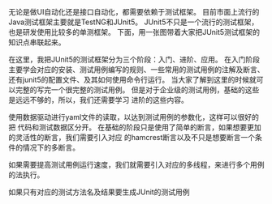 无论是做UI自动化还是接口自动化，都需要依赖于测试框架。
目前市面上流行的Java测试框架主要就是TestNG和JUnit5。
JUnit5不只是一个流行的测试框架，也是研发使用比较多的单测框架。
下面，用一张图带着大家把JUnit5测试框架的知识点串联起来。

在这里，我把JUnit5的测试框架分为三个阶段：入门、进阶、应用。
在入门阶段主要学会对应的安装、测试用例编写的规则、一些常用的测试用例的注解及断言、
还有junit5的配置文件、及其如何使用命令行运行。
当大家了解到这里的时候就可以完整的写完一个很完整的测试用例。
但是对于企业级的测试用例，基础的这些是远远不够的，所以，我们还需要学习
进阶的这些内容。

使用数据驱动进行yaml文件的读取，以达到测试用例的参数化，这样可以很好的把
代码和测试数据区分开。
在基础的阶段只是使用了简单的断言，如果想要更加的灵活性的断言，我们需要引入对应
的hamcrest断言以及不只是想要断言一个条件的情况下的多断言。

如果需要提高测试用例运行速度，我们就需要引入对应的多线程，来进行多个用例的法执行。

如果只有对应的测试方法名及结果要生成JUnit的测试用例 
